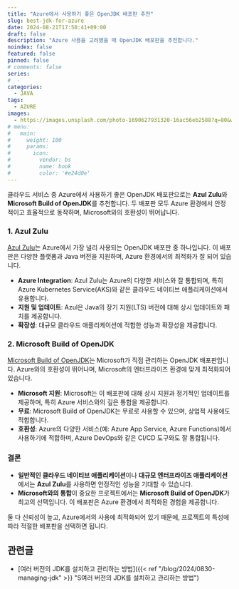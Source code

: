 ```yaml
---
title: "Azure에서 사용하기 좋은 OpenJDK 배포판 추천"
slug: best-jdk-for-azure
date: 2024-08-21T17:50:41+09:00
draft: false
description: "Azure 사용을 고려했을 때 OpenJDK 배포판을 추천합니다."
noindex: false
featured: false
pinned: false
# comments: false
series:
#  - 
categories:
  - JAVA
tags:
  - AZURE
images:
  - https://images.unsplash.com/photo-1690627931320-16ac56eb2588?q=80&w=2986&auto=format&fit=crop&ixlib=rb-4.0.3
# menu:
#   main:
#     weight: 100
#     params:
#       icon:
#         vendor: bs
#         name: book
#         color: '#e24d0e'
---
```


클라우드 서비스 중 Azure에서 사용하기 좋은 OpenJDK 배포판으로는 **Azul Zulu**와 **Microsoft Build of OpenJDK**를 추천합니다. 두 배포판 모두 Azure 환경에서 안정적이고 효율적으로 동작하며, Microsoft와의 호환성이 뛰어납니다.

### 1. Azul Zulu
[Azul Zulu](https://www.azul.com/downloads/#zulu)는 Azure에서 가장 널리 사용되는 OpenJDK 배포판 중 하나입니다. 이 배포판은 다양한 플랫폼과 Java 버전을 지원하며, Azure 환경에서의 최적화가 잘 되어 있습니다.

- **Azure Integration**: Azul Zulu는 Azure의 다양한 서비스와 잘 통합되며, 특히 Azure Kubernetes Service(AKS)와 같은 클라우드 네이티브 애플리케이션에서 유용합니다.
- **지원 및 업데이트**: Azul은 Java의 장기 지원(LTS) 버전에 대해 상시 업데이트와 패치를 제공합니다.
- **확장성**: 대규모 클라우드 애플리케이션에 적합한 성능과 확장성을 제공합니다.

### 2. Microsoft Build of OpenJDK
[Microsoft Build of OpenJDK](https://www.microsoft.com/openjdk)는 Microsoft가 직접 관리하는 OpenJDK 배포판입니다. Azure와의 호환성이 뛰어나며, Microsoft의 엔터프라이즈 환경에 맞게 최적화되어 있습니다.

- **Microsoft 지원**: Microsoft는 이 배포판에 대해 상시 지원과 정기적인 업데이트를 제공하며, 특히 Azure 서비스와의 깊은 통합을 제공합니다.
- **무료**: Microsoft Build of OpenJDK는 무료로 사용할 수 있으며, 상업적 사용에도 적합합니다.
- **호환성**: Azure의 다양한 서비스(예: Azure App Service, Azure Functions)에서 사용하기에 적합하며, Azure DevOps와 같은 CI/CD 도구와도 잘 통합됩니다.

### 결론
- **일반적인 클라우드 네이티브 애플리케이션**이나 **대규모 엔터프라이즈 애플리케이션**에서는 **Azul Zulu**를 사용하면 안정적인 성능을 기대할 수 있습니다.
- **Microsoft와의 통합**이 중요한 프로젝트에서는 **Microsoft Build of OpenJDK**가 최고의 선택입니다. 이 배포판은 Azure 환경에서 최적화된 경험을 제공합니다.

둘 다 신뢰성이 높고, Azure에서의 사용에 최적화되어 있기 때문에, 프로젝트의 특성에 따라 적절한 배포판을 선택하면 됩니다.


<h2> 관련글 </h2>

- [여러 버전의 JDK를 설치하고 관리하는 방법]({{< ref "/blog/2024/0830-managing-jdk" >}} "S여러 버전의 JDK를 설치하고 관리하는 방법")

